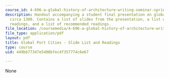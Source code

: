 ```yaml
---
course_id: 4-696-a-global-history-of-architecture-writing-seminar-spring-2008
description: Handout accompanying a student final presentation on global port cities
  circa 1300. Contains a list of slides from the presentation, a list of required
  readings, and a list of recommended readings.
file_location: /coursemedia/4-696-a-global-history-of-architecture-writing-seminar-spring-2008/449bb77347e5408bfec4f357774c6e67_MIT4_696s08_project01_read.pdf
file_type: application/pdf
layout: pdf
title: Global Port Cities - Slide List and Readings
type: course
uid: 449bb77347e5408bfec4f357774c6e67

---
```

None